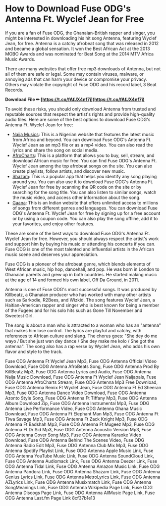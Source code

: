# How to Download Fuse ODG's Antenna Ft. Wyclef Jean for Free
 
If you are a fan of Fuse ODG, the Ghanaian-British rapper and singer, you might be interested in downloading his hit song Antenna, featuring Wyclef Jean, for free. Antenna is a catchy afrobeat song that was released in 2012 and became a global sensation. It won the Best African Act at the 2013 MOBO Awards and was nominated for Best Song at the 2014 MTV Africa Music Awards.
 
There are many websites that offer free mp3 downloads of Antenna, but not all of them are safe or legal. Some may contain viruses, malware, or annoying ads that can harm your device or compromise your privacy. Others may violate the copyright of Fuse ODG and his record label, 3 Beat Records.
 
**Download File ✏ [https://t.co/fAfJX4nf7j](https://t.co/fAfJX4nf7j)**


 
To avoid these risks, you should only download Antenna from trusted and reputable sources that respect the artist's rights and provide high-quality audio files. Here are some of the best options to download Fuse ODG's Antenna Ft. Wyclef Jean for free:
 
- [Naija Musics](https://naijamusics.com/fuse-odg-antenna-ft-wyclef-jean): This is a Nigerian website that features the latest music from Africa and beyond. You can download Fuse ODG's Antenna Ft. Wyclef Jean as an mp3 file or as a mp4 video. You can also read the lyrics and share the song on social media.
- [AfroCharts](https://www.afrocharts.com/song?id=d9e9c14d92): This is a platform that allows you to buy, sell, stream, and download African music for free. You can find Fuse ODG's Antenna Ft. Wyclef Jean among the top afrobeat songs on the site. You can also create playlists, follow artists, and discover new music.
- [Shazam](https://www.shazam.com/track/77033487/antenna-feat-wyclef-jean-remix): This is a popular app that helps you identify any song playing around you. You can also use it to download Fuse ODG's Antenna Ft. Wyclef Jean for free by scanning the QR code on the site or by searching for the song title. You can also listen to similar songs, watch the music video, and access other information about the song.
- [Gaana](https://gaana.com/song/antenna-5): This is an Indian website that offers unlimited access to millions of songs from different genres and languages. You can download Fuse ODG's Antenna Ft. Wyclef Jean for free by signing up for a free account or by using a coupon code. You can also play the song offline, add it to your favorites, and enjoy other features.

These are some of the best ways to download Fuse ODG's Antenna Ft. Wyclef Jean for free. However, you should always respect the artist's work and support him by buying his music or attending his concerts if you can. Fuse ODG is one of the most talented and influential artists in the African music scene and deserves your appreciation.
  
Fuse ODG is a pioneer of the afrobeat genre, which blends elements of West African music, hip hop, dancehall, and pop. He was born in London to Ghanaian parents and grew up in both countries. He started making music at the age of 14 and formed his own label, Off Da Ground, in 2011.
 
Antenna is one of Fuse ODG's most successful songs. It was produced by Killbeatz, a Ghanaian producer who has worked with many other artists such as Sarkodie, R2Bees, and Wizkid. The song features Wyclef Jean, a Haitian-American rapper and singer who is best known for being a member of the Fugees and for his solo hits such as Gone Till November and Sweetest Girl.
 
The song is about a man who is attracted to a woman who has an "antenna" that makes him lose control. The lyrics are playful and catchy, with references to African culture and slang. The chorus goes: "She dey do me wayo / But she just wan dey dance / She dey make me kolo / She got the antenna". The song also has a rap verse by Wyclef Jean, who adds his own flavor and style to the track.
 
Fuse ODG Antenna Ft Wyclef Jean Mp3,  Fuse ODG Antenna Official Video Download,  Fuse ODG Antenna AfroBeats Song,  Fuse ODG Antenna Prod By KillBeatz Mp3,  Fuse ODG Antenna Lyrics and Audio,  Fuse ODG Antenna Naija Music Download,  Fuse ODG Antenna Ft Wyclef Jean Naijapals,  Fuse ODG Antenna AfroCharts Stream,  Fuse ODG Antenna Mp3 Free Download,  Fuse ODG Antenna Remix Ft Wyclef Jean,  Fuse ODG Antenna Ft Ed Sheeran Mp3,  Fuse ODG Antenna Dance Video Download,  Fuse ODG Antenna Azonto Style Song,  Fuse ODG Antenna Ft Tiffany Mp3,  Fuse ODG Antenna Album Download Zip,  Fuse ODG Antenna Instrumental Mp3,  Fuse ODG Antenna Live Performance Video,  Fuse ODG Antenna Ghana Music Download,  Fuse ODG Antenna Ft Elephant Man Mp3,  Fuse ODG Antenna Ft Tiwa Savage Mp3,  Fuse ODG Antenna Ft Zack Knight Mp3,  Fuse ODG Antenna Ft Badshah Mp3,  Fuse ODG Antenna Ft Mugeez Mp3,  Fuse ODG Antenna Ft Dr Sid Mp3,  Fuse ODG Antenna Acoustic Version Mp3,  Fuse ODG Antenna Cover Song Mp3,  Fuse ODG Antenna Karaoke Video Download,  Fuse ODG Antenna Behind The Scenes Video,  Fuse ODG Antenna Radio Edit Mp3,  Fuse ODG Antenna Club Mix Mp3,  Fuse ODG Antenna Spotify Playlist Link,  Fuse ODG Antenna Apple Music Link,  Fuse ODG Antenna YouTube Music Link,  Fuse ODG Antenna SoundCloud Link,  Fuse ODG Antenna Audiomack Link,  Fuse ODG Antenna Deezer Link,  Fuse ODG Antenna Tidal Link,  Fuse ODG Antenna Amazon Music Link,  Fuse ODG Antenna Pandora Link,  Fuse ODG Antenna Shazam Link,  Fuse ODG Antenna Genius Lyrics Link,  Fuse ODG Antenna MetroLyrics Link,  Fuse ODG Antenna AZLyrics Link,  Fuse ODG Antenna Musixmatch Link,  Fuse ODG Antenna SongMeanings Link,  Fuse ODG Antenna Wikipedia Page Link,  Fuse ODG Antenna Discogs Page Link,  Fuse ODG Antenna AllMusic Page Link,  Fuse ODG Antenna Last.fm Page Link
 8cf37b1e13
 

